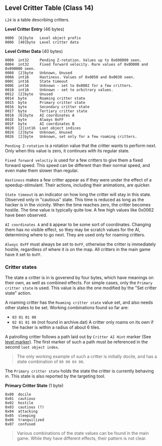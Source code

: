## Level Critter Table (Class 14)

```L24``` is a table describing critters.

**Level Critter Entry** (46 bytes)

    0000  [6]byte   Level object prefix
    0006  [40]byte  Level critter data


**Level Critter Data** (40 bytes)
   
    0000  int32     Pending Z-rotation. Values up to 0x608000 seen.
    0004  int32     Fixed forward velocity. Rare values of 0x0D000 and 0x090000 seen.
    0008  [2]byte   Unknown, Unused
    000A  int16     Hastiness. Values of 0x0050 and 0x0030 seen.
    000C  int16     State timeout
    000E  int16     Unknown - set to 0x0002 for a few critters.
    0010  int16     Unknown - set to arbitrary values.
    0012  [2]byte   Unused
    0014  byte      Roaming critter state
    0015  byte      Primary critter state
    0016  byte      Secondary critter state
    0017  byte      Tertiary critter state
    0018  [6]byte   AI coordinates A
    001E  byte      Always 0xFF
    001F  byte      AI coordinates B
    0020  [2]int16  Loot object indices
    0024  [2]byte   Unknown, Unused
    0026  [2]byte   Unknown, set only for a few roaming critters.


```Pending Z-rotation``` is a rotation value that the critter wants to perform next. Only when this value is zero, it continues with its regular state.

```Fixed forward veloctiy``` is used for a few critters to give them a fixed forward speed. This speed can be different than their normal speed, and even make them slower than regular.

```Hastiness``` makes a few critter appear as if they were under the effect of a speedup-stimulant. Their actions, including their animations, are quicker.

```State timeout``` is an indicator on how long the critter will stay in this state. Observed only in "cautious" state.
This time is reduced as long as the hacker is in the vicinity. When the time reaches zero, the critter becomes hostile.
The time value is typically quite low. A few high values like 0x0062 have been observed.

```AI coordinates A``` and ```B``` appear to be some sort of coordinates. Changing them has no visible effect, so they may be scratch values for the AI, determining where to go next. They are used only for roaming critters.

```Always 0xFF``` must always be set to ```0xFF```, otherwise the critter is immediately hostile, regardless of where it is on the map. All critters in the main game have it set to ```0xFF```.

### Critter states

The state a critter is in is goverend by four bytes, which have meanings on their own, as well as combined effects. For simple cases, only the ```Primary critter state``` is used. This value is also the one modified by the "Set critter state" action.

A roaming critter has the ```Roaming critter state``` value set, and also needs other states to be set. Working combinations found so far are:
* ```03 01 01 00```
* ```02 01 01 00``` (not found in archive.dat)
A critter only roams on its own if the hacker is within a radius of about 6 tiles.

A patrolling critter follows a path laid out by ```Critter AI Hint``` marker (See [level marker](../12_Markers/levelMarkerEntry#critter-ai-hints-1207)). The first marker of such a path must be referenced in the second ```loot object index```.
> The only working example of such a critter is initially docile, and has a state combination of ```00 00 04 00```.

The ```Primary critter state``` holds the state the critter is currently behaving in. This state is also reported by the targeting tool.

**Primary Critter State** (1 byte)

    0x00  docile
    0x01  cautious
    0x02  hostile
    0x03  cautious (?)
    0x04  attacking
    0x05  sleeping
    0x06  tranquilized
    0x07  confused
 
> Various combinations of the state values can be found in the main game. While they have different effects, their pattern is not clear.
